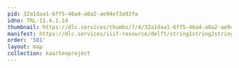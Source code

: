 ```yaml
---
pid: 32a1daa1-6ff5-46a4-a0a2-ae94ef3a92fa
idno: TRL-11.4.1.14
thumbnail: https://dlc.services/thumbs/7/4/32a1daa1-6ff5-46a4-a0a2-ae94ef3a92fa/full/400,339/0/default.jpg
manifest: https://dlc.services/iiif-resource/delft/string1string2string3/kaartenproject-2007/TRL-11.4.1.14
order: '581'
layout: map
collection: kaartenproject
---
```

